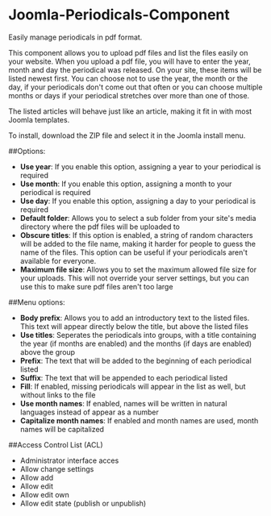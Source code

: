 # Joomla-Periodicals-Component
Easily manage periodicals in pdf format.

This component allows you to upload pdf files and list the files easily on your website. 
When you upload a pdf file, you will have to enter the year, month and day the periodical was released. On your site, these items will be listed newest first. You can choose not to use the year, the month or the day, if your periodicals don't come out that often or you can choose multiple months or days if your periodical stretches over more than one of those.

The listed articles will behave just like an article, making it fit in with most Joomla templates.

To install, download the ZIP file and select it in the Joomla install menu.

##Options:
* <b>Use year</b>: If you enable this option, assigning a year to your periodical is required
* <b>Use month</b>: If you enable this option, assigning a month to your periodical is required
* <b>Use day</b>: If you enable this option, assigning a day to your periodical is required
* <b>Default folder</b>: Allows you to select a sub folder from your site's media directory where the pdf files will be uploaded to
* <b>Obscure titles</b>: If this option is enabled, a string of random characters will be added to the file name, making it harder for people to guess the name of the files. This option can be useful if your periodicals aren't available for everyone.
* <b>Maximum file size</b>: Allows you to set the maximum allowed file size for your uploads. This will not override your server settings, but you can use this to make sure pdf files aren't too large

##Menu options:
* <b>Body prefix</b>: Allows you to add an introductory text to the listed files. This text will appear directly below the title, but above the listed files
* <b>Use titles</b>: Seperates the periodicals into groups, with a title containing the year (if months are enabled) and the months (if days are enabled) above the group
* <b>Prefix</b>: The text that will be added to the beginning of each periodical listed
* <b>Suffix</b>: The text that will be appended to each periodical listed
* <b>Fill</b>: If enabled, missing periodicals will appear in the list as well, but without links to the file
* <b>Use month names</b>: If enabled, names will be written in natural languages instead of appear as a number
* <b>Capitalize month names</b>: If enabled and month names are used, month names will be capitalized

##Access Control List (ACL)
* Administrator interface acces
* Allow change settings
* Allow add
* Allow edit
* Allow edit own
* Allow edit state (publish or unpublish)

